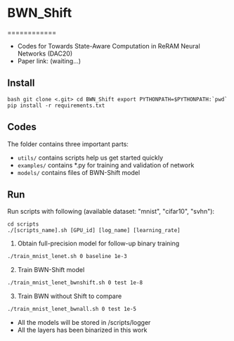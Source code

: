 # BWN_Shift
============

- Codes for Towards State-Aware Computation in ReRAM Neural Networks (DAC20)
- Paper link: (waiting...)

Install
------------

``bash
git clone <.git>
cd BWN_Shift
export PYTHONPATH=$PYTHONPATH:`pwd`
pip install -r requirements.txt
``

Codes
-----
The folder contains three important parts:
- `utils/` contains scripts help us get started quickly
- `examples/` contains \*.py for training and validation of network
- `models/` contains files of BWN-Shift model

Run
-------

Run scripts with following (available dataset: "mnist", "cifar10", "svhn"):
```
cd scripts
./[scripts_name].sh [GPU_id] [log_name] [learning_rate]
```
1. Obtain full-precision model for follow-up binary training
```bash
./train_mnist_lenet.sh 0 baseline 1e-3
```
2. Train BWN-Shift model
```bash
./train_mnist_lenet_bwnshift.sh 0 test 1e-8
```
3. Train BWN without Shift to compare
```bash
./train_mnist_lenet_bwnall.sh 0 test 1e-5
```

* All the models will be stored in /scripts/logger
* All the layers has been binarized in this work
